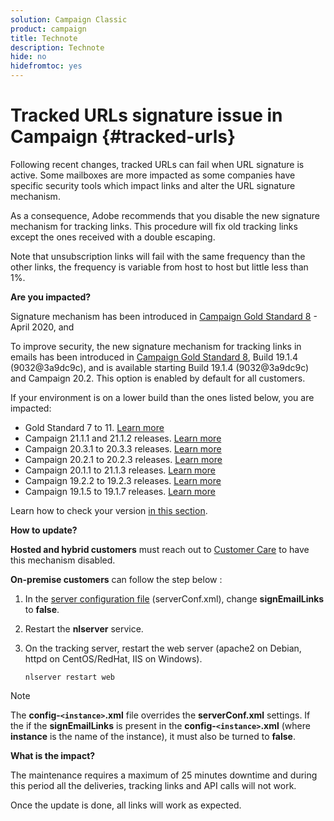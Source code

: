 ```yaml
---
solution: Campaign Classic
product: campaign
title: Technote
description: Technote
hide: no
hidefromtoc: yes
---
```

# Tracked URLs signature issue in Campaign {#tracked-urls}

Following recent changes, tracked URLs can fail when URL signature is active. Some mailboxes are more impacted as some companies have specific security tools which impact links and alter the URL signature mechanism.

As a consequence, Adobe recommends that you disable the new signature mechanism for tracking links. This procedure will fix old tracking links except the ones received with a double escaping.

Note that unsubscription links will fail with the same frequency than the other links, the frequency is variable from host to host but little less than 1%.

**Are you impacted?**

Signature mechanism has been introduced in [Campaign Gold Standard 8](../rn/using/gold-standard.md#gs8) - April 2020, and 

To improve security, the new signature mechanism for tracking links in emails has been introduced in [Campaign Gold Standard 8](../rn/using/gold-standard.md#gs8), Build 19.1.4 (9032@3a9dc9c), and is available starting Build 19.1.4 (9032@3a9dc9c) and Campaign 20.2. This option is enabled by default for all customers.

If your environment is on a lower build than the ones listed below, you are impacted:

* Gold Standard 7 to 11. [Learn more](../rn/using/gold-standard.md)
* Campaign 21.1.1 and 21.1.2 releases. [Learn more](../rn/using/latest-release.md)
* Campaign 20.3.1 to 20.3.3 releases. [Learn more](../rn/using/release--20-3.md)
* Campaign 20.2.1 to 20.2.3 releases. [Learn more](../rn/using/release--20-2.md)
* Campaign 20.1.1 to 21.1.3 releases. [Learn more](../rn/using/release--20-1.md)
* Campaign 19.2.2 to 19.2.3 releases. [Learn more](../rn/using/release--19-2.md)
* Campaign 19.1.5 to 19.1.7 releases. [Learn more](../rn/using/release--19-1.md)

Learn how to check your version [in this section](../platform/using/launching-adobe-campaign.md#getting-your-campaign-version).

**How to update?**

**Hosted and hybrid customers** must reach out to [Customer Care](https://helpx.adobe.com/enterprise/using/support-for-experience-cloud.html) to have this mechanism disabled.

**On-premise customers** can follow the step below :

1. In the [server configuration file](../installation/using/the-server-configuration-file.md) (serverConf.xml), change **signEmailLinks** to **false**.
1. Restart the **nlserver** service.
1. On the tracking server, restart the web server (apache2 on Debian, httpd on CentOS/RedHat, IIS on Windows).

    ```
    nlserver restart web
    ```

>[!NOTE]
>
>The **config-`<instance>`.xml** file overrides the **serverConf.xml** settings. If the  if the **signEmailLinks** is present in the  **config-`<instance>`.xml** (where **instance** is the name of the instance), it must also be turned to **false**.
>

**What is the impact?**

The maintenance requires a maximum of 25 minutes downtime and during this period all the deliveries, tracking links and API calls will not work.

Once the update is done, all links will work as expected.
